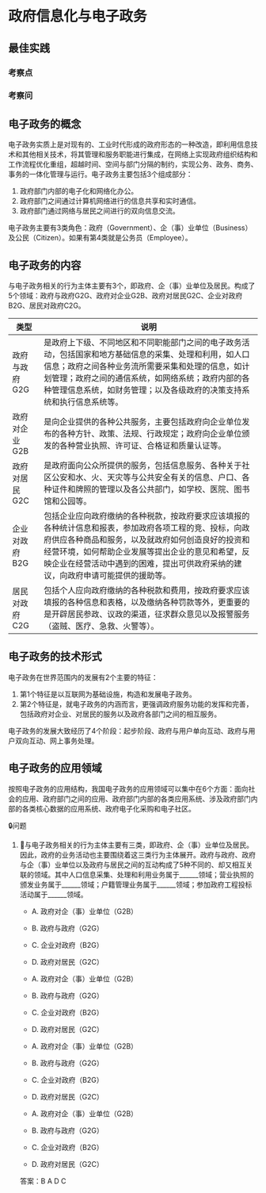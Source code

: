 # 政府信息化与电子政务

## 最佳实践


### 考察点



### 考察问



## 电子政务的概念

电子政务实质上是对现有的、工业时代形成的政府形态的一种改造，即利用信息技术和其他相关技术，将其管理和服务职能进行集成，在网络上实现政府组织结构和工作流程优化重组，超越时间、空间与部门分隔的制约，实现公务、政务、商务、事务的一体化管理与运行。电子政务主要包括3个组成部分：

1. 政府部门内部的电子化和网络化办公。
2. 政府部门之间通过计算机网络进行的信息共享和实时通信。
3. 政府部门通过网络与居民之间进行的双向信息交流。

电子政务主要有3类角色：政府（Government）、企（事）业单位（Business）及公民（Citizen）。如果有第4类就是公务员（Employee）。

## 电子政务的内容

与电子政务相关的行为主体主要有3个，即政府、企（事）业单位及居民。构成了5个领域：政府与政府G2G、政府对企业G2B、政府对居民G2C、企业对政府B2G、居民对政府C2G。

|类型|说明|
| ---- | ---- |
|政府与政府G2G|是政府上下级、不同地区和不同职能部门之间的电子政务活动，包括国家和地方基础信息的采集、处理和利用，如人口信息；政府之间各种业务流所需要采集和处理的信息，如计划管理；政府之间的通信系统，如网络系统；政府内部的各种管理信息系统，如财务管理；以及各级政府的决策支持系统和执行信息系统等。|
|政府对企业G2B|是向企业提供的各种公共服务，主要包括政府向企业单位发布的各种方针、政策、法规、行政规定；政府向企业单位颁发的各种营业执照、许可证、合格证和质量认证等。|
|政府对居民G2C|是政府面向公众所提供的服务，包括信息服务、各种关于社区公安和水、火、天灾等与公共安全有关的信息、户口、各种证件和牌照的管理以及各公共部门，如学校、医院、图书馆和公园等。|
|企业对政府B2G|包括企业应向政府缴纳的各种税款，按政府要求应该填报的各种统计信息和报表，参加政府各项工程的竞、投标，向政府供应各种商品和服务，以及就政府如何创造良好的投资和经营环境，如何帮助企业发展等提出企业的意见和希望，反映企业在经营活动中遇到的困难，提出可供政府采纳的建议，向政府申请可能提供的援助等。|
|居民对政府C2G|包括个人应向政府缴纳的各种税款和费用，按政府要求应该填报的各种信息和表格，以及缴纳各种罚款等外，更重要的是开辟居民参政、议政的渠道，征求群众意见以及报警服务（盗贼、医疗、急救、火警等）。|




## 电子政务的技术形式

电子政务在世界范围内的发展有2个主要的特征：

1. 第1个特征是以互联网为基础设施，构造和发展电子政务。
2. 第2个特征是，就电子政务的内涵而言，更强调政府服务功能的发挥和完善，包括政府对企业、对居民的服务以及政府各部门之间的相互服务。

电子政务的发展大致经历了4个阶段：起步阶段、政府与用户单向互动、政府与用户双向互动、网上事务处理。

## 电子政务的应用领域

按照电子政务的应用结构，我国电子政务的应用领域可以集中在6个方面：面向社会的应用、政府部门之间的应用、政府部门内部的各类应用系统、涉及政府部门内部的各类核心数据的应用系统、政府电子化采购和电子社区。

🔒问题

1. 💚与电子政务相关的行为主体主要有三类，即政府、企（事）业单位及居民。因此，政府的业务活动也主要围绕着这三类行为主体展开。政府与政府、政府与企（事）业单位以及政府与居民之间的互动构成了5种不同的、却又相互关联的领域。其中人口信息采集、处理和利用业务属于______领域；营业执照的颁发业务属于______领域；户籍管理业务属于______领域；参加政府工程投标活动属于______领域。

    - A. 政府对企（事）业单位（G2B）
    - B. 政府与政府（G2G）
    - C. 企业对政府（B2G）
    - D. 政府对居民（G2C）

    - A. 政府对企（事）业单位（G2B）
    - B. 政府与政府（G2G）
    - C. 企业对政府（B2G）
    - D. 政府对居民（G2C）

    - A. 政府对企（事）业单位（G2B）
    - B. 政府与政府（G2G）
    - C. 企业对政府（B2G）
    - D. 政府对居民（G2C）

    - A. 政府对企（事）业单位（G2B）
    - B. 政府与政府（G2G）
    - C. 企业对政府（B2G）
    - D. 政府对居民（G2C）

    答案：B A D C
